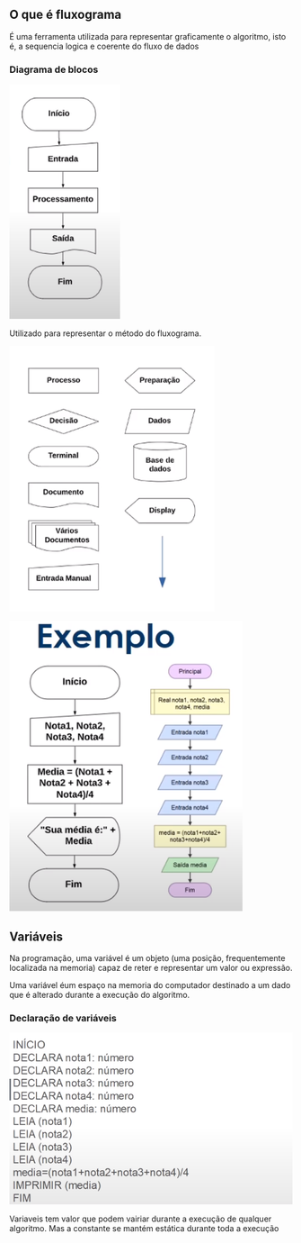 
## O que é fluxograma
É uma ferramenta utilizada para representar graficamente
o algoritmo, isto é, a sequencia logica e coerente do fluxo de dados

### Diagrama de blocos
![](/docs/assets/img/exe_fluxograma_01.png)

Utilizado para representar o método do fluxograma.

![](/docs/assets/img/exe_fluxograma_02.png)

![](/docs/assets/img/exe_fluxograma_03.png)


## Variáveis
Na programação, uma variável é um objeto (uma posição, frequentemente localizada na memoria) capaz de reter e representar um valor ou expressão.

Uma variável éum espaço na memoria do computador destinado a um dado que é
alterado durante a execução do algoritmo.

### Declaração de variáveis
![](/docs/assets/img/exe_declaracao_variavel.png)

Variaveis tem valor que podem vairiar durante a execução de qualquer
algoritmo. Mas a constante se mantém estática durante toda a execução
